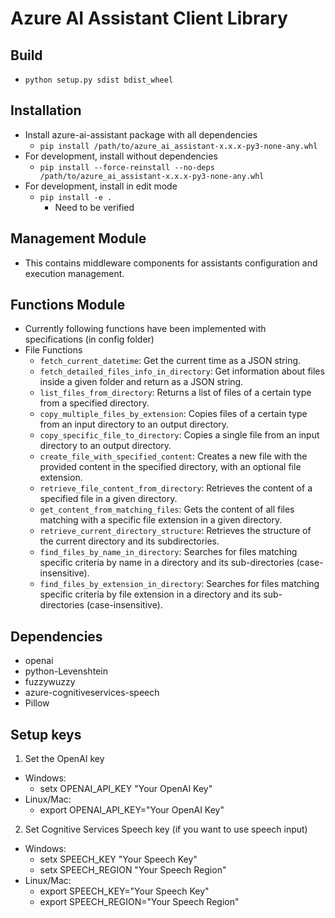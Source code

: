 # Azure AI Assistant Client Library

## Build
- `python setup.py sdist bdist_wheel`

## Installation
- Install azure-ai-assistant package with all dependencies
  - `pip install /path/to/azure_ai_assistant-x.x.x-py3-none-any.whl`
- For development, install without dependencies
  - `pip install --force-reinstall --no-deps /path/to/azure_ai_assistant-x.x.x-py3-none-any.whl`
- For development, install in edit mode
  - `pip install -e . `
    - Need to be verified

## Management Module
- This contains middleware components for assistants configuration and execution management.

## Functions Module
- Currently following functions have been implemented with specifications (in config folder)
- File Functions
  - `fetch_current_datetime`: Get the current time as a JSON string.
  - `fetch_detailed_files_info_in_directory`: Get information about files inside a given folder and return as a JSON string.
  - `list_files_from_directory`: Returns a list of files of a certain type from a specified directory.
  - `copy_multiple_files_by_extension`: Copies files of a certain type from an input directory to an output directory.
  - `copy_specific_file_to_directory`: Copies a single file from an input directory to an output directory.
  - `create_file_with_specified_content`: Creates a new file with the provided content in the specified directory, with an optional file extension.
  - `retrieve_file_content_from_directory`: Retrieves the content of a specified file in a given directory.
  - `get_content_from_matching_files`: Gets the content of all files matching with a specific file extension in a given directory.
  - `retrieve_current_directory_structure`: Retrieves the structure of the current directory and its subdirectories.
  - `find_files_by_name_in_directory`: Searches for files matching specific criteria by name in a directory and its sub-directories (case-insensitive).
  - `find_files_by_extension_in_directory`: Searches for files matching specific criteria by file extension in a directory and its sub-directories (case-insensitive).

## Dependencies
- openai
- python-Levenshtein
- fuzzywuzzy
- azure-cognitiveservices-speech
- Pillow

## Setup keys
1. Set the OpenAI key
  - Windows: 
    - setx OPENAI_API_KEY "Your OpenAI Key"
  - Linux/Mac:
    - export OPENAI_API_KEY="Your OpenAI Key"

2. Set Cognitive Services Speech key (if you want to use speech input)
  - Windows: 
    - setx SPEECH_KEY "Your Speech Key"
    - setx SPEECH_REGION "Your Speech Region"
  - Linux/Mac: 
    - export SPEECH_KEY="Your Speech Key"
    - export SPEECH_REGION="Your Speech Region"